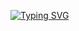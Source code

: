 <a href="https://git.io/typing-svg"><img src="https://readme-typing-svg.demolab.com?font=Fira+Code&duration=4000&pause=1000&color=93021A&center=true&vCenter=true&width=435&lines=I+am+Kinan+AboRich!+%F0%9F%98%8A%F0%9F%91%8B;Digital+Craftsman+%E2%9A%92%EF%B8%8F;Always+Learning%2C+Always+Coding+%F0%9F%96%A5%EF%B8%8F;Passionate+About+Game+Design+%F0%9F%95%B9%EF%B8%8F;Let's+Build+Something+Great+%F0%9F%9B%A0%EF%B8%8F;Dreaming+Up+Digital+Adventures+%F0%9F%91%BE%F0%9F%8C%8C;Collaboration+is+Key+%F0%9F%97%9D%EF%B8%8F" alt="Typing SVG" /></a>
